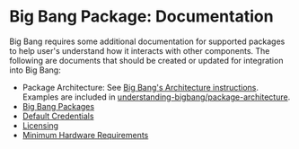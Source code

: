# Big Bang Package: Documentation

Big Bang requires some additional documentation for supported packages to help user's understand how it interacts with other components.  The following are documents that should be created or updated for integration into Big Bang:

- Package Architecture: See [Big Bang's Architecture instructions](../../understanding-bigbang/package-architecture/ref-package/Architecture.md). Examples are included in [understanding-bigbang/package-architecture](../../understanding-bigbang/package-architecture).
- [Big Bang Packages](../../../Packages.md)
- [Default Credentials](../../guides/using-bigbang/default-credentials.md)
- [Licensing](../../understanding-bigbang/licensing-model.md)
- [Minimum Hardware Requirements](../../prerequisites/minimum-hardware-requirements.md)
